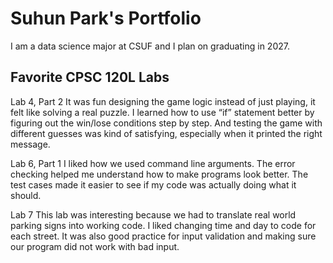 
# Suhun Park's Portfolio

I am a data science major at CSUF and I plan on graduating in 2027.

## Favorite CPSC 120L Labs

 Lab 4, Part 2 
 It was fun designing the game logic instead of just playing, it felt like solving a real puzzle.
 I learned how to use “if” statement better by figuring out the win/lose conditions step by step.
 And testing the game with different guesses was kind of satisfying, especially when it printed the right message. 

Lab 6, Part 1 
I liked how we used command line arguments.
The error checking helped me understand how to make programs look better.
The test cases made it easier to see if my code was actually doing what it should. 

Lab 7 
This lab was interesting because we had to translate real world parking signs into working code.
I liked changing time and day to code for each street.
It was also good practice for input validation and making sure our program did not work with bad input. 